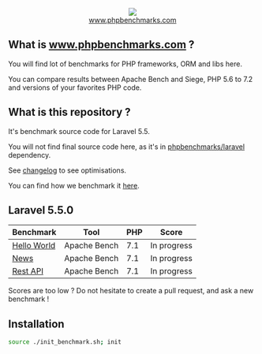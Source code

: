 <p align="center">
  <img src="http://www.phpbenchmarks.com/images/logo_github.png">
  <br>
  <a href="http://www.phpbenchmarks.com" target="_blank">www.phpbenchmarks.com</a>
</p>

## What is www.phpbenchmarks.com ?

You will find lot of benchmarks for PHP frameworks, ORM and libs here.

You can compare results between Apache Bench and Siege, PHP 5.6 to 7.2 and versions of your favorites PHP code.

## What is this repository ?

It's benchmark source code for Laravel 5.5.

You will not find final source code here, as it's in [phpbenchmarks/laravel](https://github.com/phpbenchmarks/laravel) dependency.

See [changelog](changelog.md) to see optimisations.

You can find how we benchmark it [here](http://www.phpbenchmarks.com/en/benchmark-protocol).

## Laravel 5.5.0

Benchmark | Tool | PHP | Score
--------- | ---- | --- | -----
[Hello World](http://www.phpbenchmarks.com/en/benchmark/apache-bench/php-7.1/laravel-5.5.html#benchmark-hello-world) | Apache Bench | 7.1 | In progress
[News](http://www.phpbenchmarks.com/en/benchmark/apache-bench/php-7.1/laravel-5.5.html#benchmark-news) | Apache Bench | 7.1 | In progress
[Rest API](http://www.phpbenchmarks.com/en/benchmark/apache-bench/php-7.1/laravel-5.5.html#benchmark-rest) | Apache Bench | 7.1 | In progress

Scores are too low ? Do not hesitate to create a pull request, and ask a new benchmark !

## Installation

```bash
source ./init_benchmark.sh; init
```
